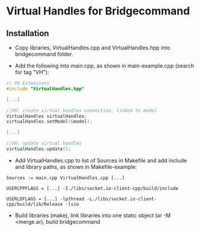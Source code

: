 Virtual Handles for Bridgecommand
=================================

Installation
------------

- Copy libraries, VirtualHandles.cpp and VirtualHandles.hpp into bridgecommand folder.

- Add the following into main.cpp, as shown in main-example.cpp (search for tag "VH"):
```c++
// VH Extensions
#include "VirtualHandles.hpp"

[...]

//VH: create virtual handles connection, linked to model
VirtualHandles virtualHandles;
virtualHandles.setModel(&model);

[...]

//VH: update virtual handles
virtualHandles.update();
```

- Add VirtualHandles.cpp to list of Sources in Makefile and add include and library paths, as shown in Makefile-example:
```make
Sources := main.cpp VirtualHandles.cpp [...]

USERCPPFLAGS = [...] -I./libs/socket.io-client-cpp/build/include

USERLDFLAGS = [...] -lpthread -L./libs/socket.io-client-cpp/build/lib/Release -lsio
```

- Build libraries (make), link libraries into one static object (ar -M <merge.ar), build bridgecommand
